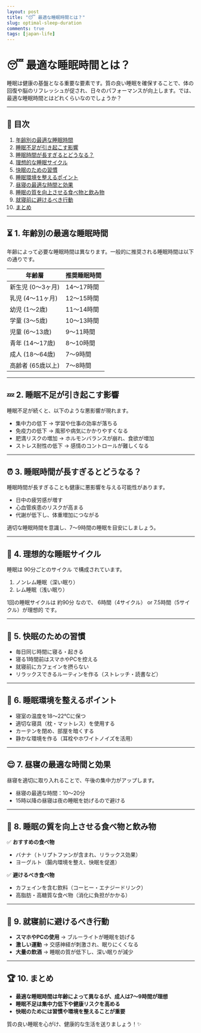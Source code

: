 ```yaml
---
layout: post
title: "😴 最適な睡眠時間とは？"
slug: optimal-sleep-duration
comments: true
tags: [japan-life]
---
```


# 😴 最適な睡眠時間とは？

睡眠は健康の基盤となる重要な要素です。質の良い睡眠を確保することで、体の回復や脳のリフレッシュが促され、日々のパフォーマンスが向上します。では、最適な睡眠時間とはどれくらいなのでしょうか？

---

## 📌 目次

1. [年齢別の最適な睡眠時間](#-年齢別の最適な睡眠時間)
2. [睡眠不足が引き起こす影響](#-睡眠不足が引き起こす影響)
3. [睡眠時間が長すぎるとどうなる？](#-睡眠時間が長すぎるとどうなる)
4. [理想的な睡眠サイクル](#-理想的な睡眠サイクル)
5. [快眠のための習慣](#-快眠のための習慣)
6. [睡眠環境を整えるポイント](#-睡眠環境を整えるポイント)
7. [昼寝の最適な時間と効果](#-昼寝の最適な時間と効果)
8. [睡眠の質を向上させる食べ物と飲み物](#-睡眠の質を向上させる食べ物と飲み物)
9. [就寝前に避けるべき行動](#-就寝前に避けるべき行動)
10. [まとめ](#-まとめ)

---

## ⏳ 1. 年齢別の最適な睡眠時間

年齢によって必要な睡眠時間は異なります。一般的に推奨される睡眠時間は以下の通りです。

| 年齢層         | 推奨睡眠時間  |
| ----------- | ------- |
| 新生児 (0～3ヶ月) | 14～17時間 |
| 乳児 (4～11ヶ月) | 12～15時間 |
| 幼児 (1～2歳)   | 11～14時間 |
| 学童 (3～5歳)   | 10～13時間 |
| 児童 (6～13歳)  | 9～11時間  |
| 青年 (14～17歳) | 8～10時間  |
| 成人 (18～64歳) | 7～9時間   |
| 高齢者 (65歳以上) | 7～8時間   |

---

## 💤 2. 睡眠不足が引き起こす影響

睡眠不足が続くと、以下のような悪影響が現れます。

- 集中力の低下 → 学習や仕事の効率が落ちる
- 免疫力の低下 → 風邪や病気にかかりやすくなる
- 肥満リスクの増加 → ホルモンバランスが崩れ、食欲が増加
- ストレス耐性の低下 → 感情のコントロールが難しくなる

---

## ⏰ 3. 睡眠時間が長すぎるとどうなる？

睡眠時間が長すぎることも健康に悪影響を与える可能性があります。

- 日中の疲労感が増す
- 心血管疾患のリスクが高まる
- 代謝が低下し、体重増加につながる

適切な睡眠時間を意識し、7～9時間の睡眠を目安にしましょう。

---

## 🔄 4. 理想的な睡眠サイクル

睡眠は 90分ごとのサイクル で構成されています。

1. ノンレム睡眠（深い眠り）
2. レム睡眠（浅い眠り）

1回の睡眠サイクルは 約90分 なので、
6時間（4サイクル） or 7.5時間（5サイクル）が理想的 です。

---

## 🌙 5. 快眠のための習慣

- 毎日同じ時間に寝る・起きる
- 寝る1時間前はスマホやPCを控える
- 就寝前にカフェインを摂らない
- リラックスできるルーティンを作る（ストレッチ・読書など）

---

## 🏡 6. 睡眠環境を整えるポイント

- 寝室の温度を18～22℃に保つ
- 適切な寝具（枕・マットレス）を使用する
- カーテンを閉め、部屋を暗くする
- 静かな環境を作る（耳栓やホワイトノイズを活用）

---

## 😌 7. 昼寝の最適な時間と効果

昼寝を適切に取り入れることで、午後の集中力がアップします。

- 昼寝の最適な時間：10～20分
- 15時以降の昼寝は夜の睡眠を妨げるので避ける

---

## 🥗 8. 睡眠の質を向上させる食べ物と飲み物

✅ **おすすめの食べ物**

- バナナ（トリプトファンが含まれ、リラックス効果）
- ヨーグルト（腸内環境を整え、快眠を促進）

✅ **避けるべき食べ物**

- カフェインを含む飲料（コーヒー・エナジードリンク）
- 高脂肪・高糖質な食べ物（消化に負担がかかる）

---

## 🚫 9. 就寝前に避けるべき行動

- **スマホやPCの使用** → ブルーライトが睡眠を妨げる
- **激しい運動** → 交感神経が刺激され、眠りにくくなる
- **大量の飲酒** → 睡眠の質が低下し、深い眠りが減少

---

## 🏆 10. まとめ

- **最適な睡眠時間は年齢によって異なるが、成人は7～9時間が理想**
- **睡眠不足は集中力低下や健康リスクを高める**
- **快眠のためには習慣や環境を整えることが重要**

質の良い睡眠を心がけ、健康的な生活を送りましょう！✨


